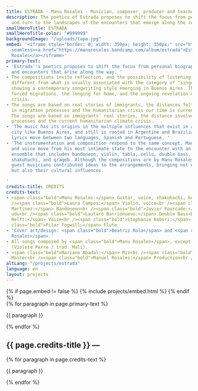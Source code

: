 ```yaml
---
title: ESTRADA - Manu Rosales - Musician, composer, producer and teacher
description: The poetics of Estrada proposes to shift the focus from personal biography
  and turn to the landscapes of the encounters that emerge along the road.
smallHeroTitle: ESTRADA
smallHeroTitle-color: "#999999"
backgroundImage: "/uploads/tapa.jpg"
embed: '<iframe style="border: 0; width: 350px; height: 350px;" src="https://bandcamp.com/EmbeddedPlayer/album=1706411445/size=large/bgcol=333333/linkcol=ffffff/minimal=true/transparent=true/"
  seamless><a href="https://manurosales.bandcamp.com/album/estrada">Estrada by Manu
  Rosales</a></iframe>'
primary-text:
- 'Estrada''s poetics proposes to shift the focus from personal biography to the landscapes
  and encounters that arise along the way. '
- The compositions invite reflection, and the possibility of listening to a proposal
  different from what is usually associated with the category of "singer-songwriter",
  showing a contemporary songwriting style emerging in Buenos Aires. The songs evoke
  forced migrations, the longing for home, and the ongoing revelation of the climate
  crisis.
- The songs are based on real stories of immigrants, the distances felt and  involved
  in migration processes and the humanitarian crisis our time is currently going through.
  The songs are based on immigrants’ real stories, the distance involved in migration
  processes and the current humanitarian climate crisis.
- 'The music has its origins in the multiple influences that exist in a cosmopolitan
  city like Buenos Aires, and still is rooted in Argentine and Brazilian folk. The
  lyrics move between two languages, Spanish and Portuguese. '
- 'The instrumentation and composition respond to the same concept, Manu''s guitar
  and voice move from his most intimate state to the encounter with an unconventional
  ensemble that includes bandoneon, violin, tabla, cello, double bass, electric guitar,
  shakuhachi, and qraqeb. Although the compositions are by Manu Rosales, each of the
  guest musicians contributed ideas to the arrangements, bringing not only their musicality,
  but also their cultural influences.

'
credits-title: CREDITS
credits-text:
- <span class="bold">Manu Rosales:</span> Guitar, voice, shakuhachi, bombo, qraqeb<br
  /><span class="bold">Laura Campos:</span> Violin, voice<br /><span class="bold">Francisco
  Martinez:</span> Bandoneon<br /><span class="bold">Javier Fourcade:</span> Tabla,
  udu<br /><span class="bold">Lautaro Barrionuevo:</span> Double Bass<br /><span class="bold">Helena
  Helft:</span> Voice<br /><span class="bold">Stephanie Kobori:</span> Voice<br /><span
  class="bold">Pilar Fogwill:</span> Flute
- 'Cover art/design: <span class="bold">Beatriz Rola</span> and <span class="bold">Lucía
  Rosales</span>.'
- All songs composed by <span class="bold">Manu Rosales</span>, except "Jardines humanos/Jarabi"
  (Violeta Parra / trad. Mali).
- <span class="bold">Mariano Abadal:</span> Mix<br /><span class="bold">Diego Guerrero:</span>
  Master<br /><span class="bold">Manuel Rosales:</span> Production<br />
altLang: "/projects/estrada"
language: en
layout: projects
---
```


<section>
    {% if page.embed != false %}
        {% include projects/embed.html %}
    {% endif %}
    <div>
        {% for paragraph in page.primary-text %}
            <p>
                {{ paragraph }}
            </p>
        {% endfor %}
    </div>
    <h2>
        {{ page.credits-title }} —
    </h2>
    <div>
        {% for paragraph in page.credits-text %}
            <p>
                {{ paragraph }}
            </p>
        {% endfor %}
    </div>
</section>